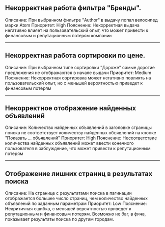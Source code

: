 ## Некорректная работа фильтра "Бренды". 
Описание: При выбранном фильтре "Author" в выдачу попал велосипед марки Atom
Приоритет: High
Пояснение: Некорректная выдача негативно влияет на пользовательский опыт, что может привести к финансовым и репутационным потерям компании
***
## Некорректная работа сортировки по цене.
Описание: При выбранном типе сортировки "Дороже" самые дорогие предложения не отображаются в начале выдачи
Приоритет: Medium
Посянение: Некорректная сортировка может негативно повлиять на пользовательский опыт, но с меньшей вероятностью приведет к финансовым потерям
***
## Некорректное отображение найденных объявлений
Описание: Количество найденных объявлений в заголовке страницы поиска не соответствует количеству найденных объявлений на кнопке "Показать ... объявлений"
Приоритет: High
Пояснение: Несоответствие количества найденных объявлений может ввести конечного пользователя в заблуждение, что может привести к репутационным потерям
***
## Отображение лишних страниц в результатах поиска
Описание: На странице с результатами поиска в пагинации отображается большее число страниц, чем количество найденных объявлений по заданным параметрам
Приоритет: Low
Пояснение: Некритичная ошибка, с меньшей вероятностью приведет к репутационным и финансовым потерям. Возможно не баг, а фича, показывает результаты поиска по другим городам.
